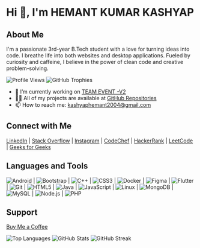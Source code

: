 # Hi 👋, I'm HEMANT KUMAR KASHYAP

## About Me
I'm a passionate 3rd-year B.Tech student with a love for turning ideas into code. I breathe life into both websites and desktop applications. Fueled by curiosity and caffeine, I believe in the power of clean code and creative problem-solving.

![Profile Views](https://komarev.com/ghpvc/?username=hemantkkashyap&label=Profile%20views&color=0e75b6&style=flat)
![GitHub Trophies](https://github-profile-trophy.vercel.app/?username=hemantkkashyap)

- 🔭 I’m currently working on [TEAM EVENT -V2](https://github.com/hemantkkashyap/Team-Event-version2-.git)
- 👨‍💻 All of my projects are available at [GitHub Repositories](https://github.com/hemantkkashyap?tab=repositories)
- 📫 How to reach me: [kashyaphemant2004@gmail.com](mailto:kashyaphemant2004@gmail.com)

## Connect with Me
[LinkedIn](https://linkedin.com/in/hemant-kumar-kashyap) | [Stack Overflow](https://stackoverflow.com/users/22972228) | [Instagram](https://instagram.com/hemant_k_kashyap) | [CodeChef](https://www.codechef.com/users/hemantk05) | [HackerRank](https://www.hackerrank.com/kashyaphemant201) | [LeetCode](https://www.leetcode.com/hemant_5) | [Geeks for Geeks](https://auth.geeksforgeeks.org/user/kashyaphekt13)

## Languages and Tools
![Android](https://raw.githubusercontent.com/devicons/devicon/master/icons/android/android-original-wordmark.svg) | ![Bootstrap](https://raw.githubusercontent.com/devicons/devicon/master/icons/bootstrap/bootstrap-plain-wordmark.svg) | ![C++](https://raw.githubusercontent.com/devicons/devicon/master/icons/cplusplus/cplusplus-original.svg) | ![CSS3](https://raw.githubusercontent.com/devicons/devicon/master/icons/css3/css3-original-wordmark.svg) | ![Docker](https://raw.githubusercontent.com/devicons/devicon/master/icons/docker/docker-original-wordmark.svg) | ![Figma](https://www.vectorlogo.zone/logos/figma/figma-icon.svg) | ![Flutter](https://www.vectorlogo.zone/logos/flutterio/flutterio-icon.svg) | ![Git](https://www.vectorlogo.zone/logos/git-scm/git-scm-icon.svg) | ![HTML5](https://raw.githubusercontent.com/devicons/devicon/master/icons/html5/html5-original-wordmark.svg) | ![Java](https://raw.githubusercontent.com/devicons/devicon/master/icons/java/java-original.svg) | ![JavaScript](https://raw.githubusercontent.com/devicons/devicon/master/icons/javascript/javascript-original.svg) | ![Linux](https://raw.githubusercontent.com/devicons/devicon/master/icons/linux/linux-original.svg) | ![MongoDB](https://raw.githubusercontent.com/devicons/devicon/master/icons/mongodb/mongodb-original-wordmark.svg) | ![MySQL](https://raw.githubusercontent.com/devicons/devicon/master/icons/mysql/mysql-original-wordmark.svg) | ![Node.js](https://raw.githubusercontent.com/devicons/devicon/master/icons/nodejs/nodejs-original-wordmark.svg) | ![PHP](https://raw.githubusercontent.com/devicons/devicon/master/icons/php/php-original.svg)

## Support
[Buy Me a Coffee](https://www.buymeacoffee.com/hemantkkashyap)

![Top Languages](https://github-readme-stats.vercel.app/api/top-langs?username=hemantkkashyap&show_icons=true&locale=en&layout=compact)
![GitHub Stats](https://github-readme-stats.vercel.app/api?username=hemantkkashyap&show_icons=true&locale=en)
![GitHub Streak](https://github-readme-streak-stats.herokuapp.com/?user=hemantkkashyap)
